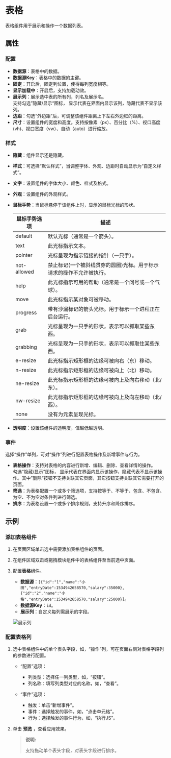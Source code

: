 # 表格

表格组件用于展示和操作一个数据列表。

## 属性

### 配置

- **数据源**：表格中的数据。
- **数据源Key**：表格中的数据的主键。
- **固定**：开启后，固定列位置，使得每列宽度相等。
- **显示加载中**：开启后，支持加载动效。
- **展示列**：展示选中表的所有列，列名及展示名。</br>支持勾选”隐藏/显示“图标， 显示代表在界面内显示该列，隐藏代表不显示该列。
- **边距**：勾选“外边距”后，可调整该组件距离上下左右外边框的距离。
- **尺寸**：设置组件的宽度和高度。支持按像素（px）、百分比（%）、视口高度(vh)、视口宽度（vw）、自动（auto）进行缩放。

### 样式

- **隐藏**：组件显示还是隐藏。
- **样式**：可选择“默认样式”，当调整字体、外观、边距时自动显示为“自定义样式”。
- **文字**：设置组件的字体大小、颜色、样式及格式。
- **外观**：设置组件的外观样式。
- **鼠标手势**：当鼠标悬停于该组件上时，显示的鼠标光标的形状。
  
    鼠标手势选项 | 描述
    ---------|----------
    default | 默认光标（通常是一个箭头）。
    text | 此光标指示文本。 
    pointer | 光标呈现为指示链接的指针（一只手）。
    not-allowed | 禁止标记(一个被斜线贯穿的圆圈)光标。用于标示请求的操作不允许被执行。
    help | 此光标指示可用的帮助（通常是一个问号或一个气球）。
    move | 此光标指示某对象可被移动。
    progress | 带有沙漏标记的箭头光标。用于标示一个进程正在后台运行。
    grab | 光标呈现为一只手的形状，表示可以抓取某些东西。
    grabbing | 光标呈现为一只手的形状，表示可以抓取住某些东西。
    e-resize | 此光标指示矩形框的边缘可被向右（东）移动。
    n-resize | 此光标指示矩形框的边缘可被向上（北）移动。
    ne-resize | 此光标指示矩形框的边缘可被向上及向右移动（北/东）。
    nw-resize | 此光标指示矩形框的边缘可被向上及向左移动（北/西）。
    none | 没有为元素呈现光标。

- **透明度**：设置该组件的透明度，值越低越透明。

### 事件

选择“操作”单列，可对“操作”列进行配置表格操作及新增事件与行为。

- **表格操作**：支持对表格的内容进行新增、编辑、删除、查看详情的操作。</br>勾选“隐藏/显示”图标， 显示代表在界面内显示该操作，隐藏代表不显示该操作。其中”删除“按钮不支持关联其它页面，其它按钮支持关联其它需要打开的页面。
- **筛选**：为表格配置一个或多个筛选项，支持按等于、不等于、包含、不包含、为空、不为空对条件列进行筛选。
- **排序**：为表格设置一个或多个排序规则，支持升序和降序排序。

## 示例

### 添加表格组件

1. 在页面区域单击选中需要添加表格组件的页面。
2. 在组件区域双击或拖拽模块组件中的表格组件至当前选中页面。
3. 配置**表格**组件。

    - **数据源**：`[{"id":"1","name":"小田","entryDate":1534942658570,"salary":35000},{"id":"2","name":"小格","entryDate":1534942658570,"salary":25000}]`。
    - **数据源Key**：`id`。
    - **展示列**：自定义每列需展示的字段。

     ![展示列](https://docimages.blob.core.chinacloudapi.cn/images/Kris/Apps/showcolumn20210326.png)

### 配置表格列

1. 选中表格组件中的单个表头字段，如，“操作”列，可在页面右侧对表格字段列的参数进行配置。

    - “配置”选项：
        - 列类型：选择任一列类型，如，“按钮”。
        - 列名称：填写列类型对应的名称，如，“查看”。
  
    - “事件”选项：
       - 触发：单击“新增事件”。
       - 事件：选择触发的事件，如，“点击单元格”。
       - 行为：选择触发的事件行为，如，“执行JS”。

2. 单击 **预览** ，查看应用效果。

    >**说明:**
    >
    >支持拖动单个表头字段，对表头字段进行排序。
